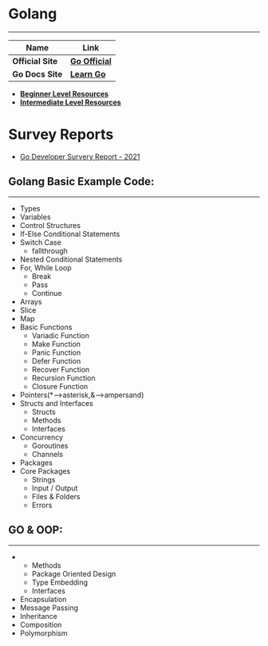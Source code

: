 # Golang
----------

|    __Name__        |                __Link__                  |
| -------------      | ---------------------------------------- |
| __Official Site__  | [__Go Official__](https://golang.org/)   |
| __Go Docs Site__   | [__Learn Go__](https://learn.go.dev/)    |


- [__Beginner Level Resources__](https://github.com/Tej-Singh-Rana/Golang/blob/master/beginner-level/README.md)
- [__Intermediate Level Resources__](https://github.com/Tej-Singh-Rana/Golang/blob/master/intermediate-level/README.md)

# Survey Reports 

- [Go Developer Survery Report - 2021](https://go.dev/blog/survey2021-results)


## Golang Basic Example Code:
------------------------------

- Types
- Variables
- Control Structures
- If-Else Conditional Statements
- Switch Case
  * fallthrough
- Nested Conditional Statements
- For, While Loop
  * Break
  * Pass
  * Continue
- Arrays
- Slice
- Map
- Basic Functions
  * Variadic Function
  * Make Function
  * Panic Function
  * Defer Function
  * Recover Function
  * Recursion Function
  * Closure Function
- Pointers(*-->asterisk,&-->ampersand)
- Structs and Interfaces
  * Structs
  * Methods
  * Interfaces
- Concurrency
  * Goroutines
  * Channels
- Packages
- Core Packages
  * Strings
  * Input / Output
  * Files & Folders
  * Errors
  
## GO & OOP:
-------------
-
  * Methods
  * Package Oriented Design
  * Type Embedding
  * Interfaces
- Encapsulation
- Message Passing
- Inheritance
- Composition
- Polymorphism
